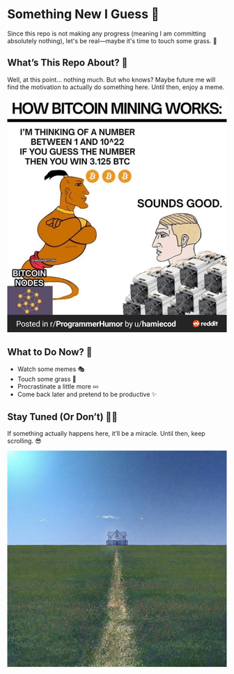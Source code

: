 # Something New I Guess 🚀

Since this repo is not making any progress (meaning I am committing absolutely nothing), let's be real—maybe it's time to touch some grass. 🌱

## What’s This Repo About? 🤔

Well, at this point… nothing much. But who knows? Maybe future me will find the motivation to actually do something here. Until then, enjoy a meme. 

![Meme](./img/meme.jpg)

## What to Do Now? 📌
- Watch some memes 🎭
- Touch some grass 🌿
- Procrastinate a little more 💤
- Come back later and pretend to be productive ✨

## Stay Tuned (Or Don’t) 🤷‍♂️
If something actually happens here, it’ll be a miracle. Until then, keep scrolling. 😎

![](./img/mem2.jpg)